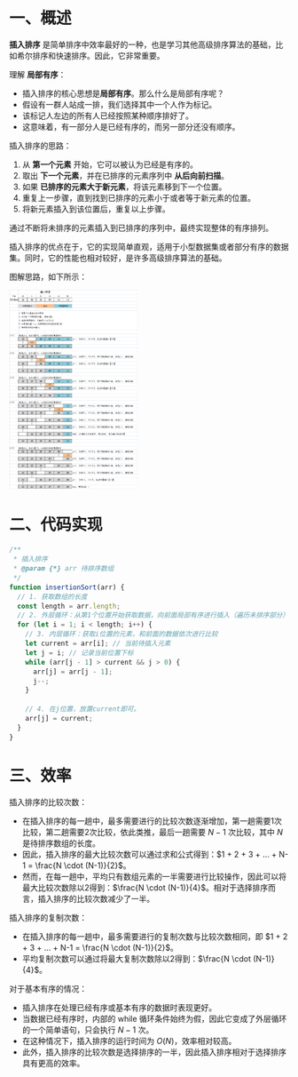 # 一、概述

**插入排序** 是简单排序中效率最好的一种，也是学习其他高级排序算法的基础，比如希尔排序和快速排序。因此，它非常重要。

理解 **局部有序**：

- 插入排序的核心思想是**局部有序**。那么什么是局部有序呢？
- 假设有一群人站成一排，我们选择其中一个人作为标记。
- 该标记人左边的所有人已经按照某种顺序排好了。
- 这意味着，有一部分人是已经有序的，而另一部分还没有顺序。

插入排序的思路：

1. 从 **第一个元素** 开始，它可以被认为已经是有序的。
2. 取出 **下一个元素**，并在已排序的元素序列中 **从后向前扫描**。
3. 如果 **已排序的元素大于新元素**，将该元素移到下一个位置。
4. 重复上一步骤，直到找到已排序的元素小于或者等于新元素的位置。
5. 将新元素插入到该位置后，重复以上步骤。

通过不断将未排序的元素插入到已排序的序列中，最终实现整体的有序排列。

插入排序的优点在于，它的实现简单直观，适用于小型数据集或者部分有序的数据集。同时，它的性能也相对较好，是许多高级排序算法的基础。

图解思路，如下所示：

<img src="./IMGS/insert_sl.png" style="zoom:35%;" />

# 二、代码实现

```js
/**
 * 插入排序
 * @param {*} arr 待排序数组
 */
function insertionSort(arr) {
  // 1. 获取数组的长度
  const length = arr.length;
  // 2. 外层循环：从第1个位置开始获取数据，向前面局部有序进行插入（遍历未排序部分）
  for (let i = 1; i < length; i++) {
    // 3. 内层循环：获取i位置的元素，和前面的数据依次进行比较
    let current = arr[i]; // 当前待插入元素
    let j = i; // 记录当前位置下标
    while (arr[j - 1] > current && j > 0) {
      arr[j] = arr[j - 1];
      j--;
    }

    // 4. 在j位置，放置current即可。
    arr[j] = current;
  }
}
```

# 三、效率

插入排序的比较次数：

- 在插入排序的每一趟中，最多需要进行的比较次数逐渐增加，第一趟需要1次比较，第二趟需要2次比较，依此类推，最后一趟需要 $N-1$ 次比较，其中 $N$ 是待排序数组的长度。
- 因此，插入排序的最大比较次数可以通过求和公式得到：$1 + 2 + 3 + ... + N-1 = \frac{N \cdot (N-1)}{2}$。
- 然而，在每一趟中，平均只有数组元素的一半需要进行比较操作，因此可以将最大比较次数除以2得到：$\frac{N \cdot (N-1)}{4}$。相对于选择排序而言，插入排序的比较次数减少了一半。

插入排序的复制次数：

- 在插入排序的每一趟中，最多需要进行的复制次数与比较次数相同，即 $1 + 2 + 3 + ... + N-1 = \frac{N \cdot (N-1)}{2}$。
- 平均复制次数可以通过将最大复制次数除以2得到：$\frac{N \cdot (N-1)}{4}$。

对于基本有序的情况：

- 插入排序在处理已经有序或基本有序的数据时表现更好。
- 当数据已经有序时，内部的 while 循环条件始终为假，因此它变成了外层循环的一个简单语句，只会执行 $N-1$ 次。
- 在这种情况下，插入排序的运行时间为 $O(N)$，效率相对较高。
- 此外，插入排序的比较次数是选择排序的一半，因此插入排序相对于选择排序具有更高的效率。